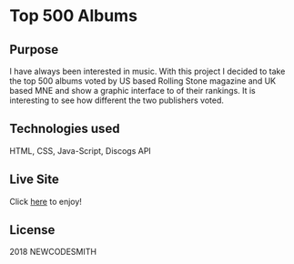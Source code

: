 # Top 500 Albums

## Purpose
I have always been interested in music. With this project I decided to take the top 500 albums voted by US based Rolling Stone magazine and UK based MNE and show a graphic interface to of their rankings. It is interesting to see how different the two publishers voted.

## Technologies used
HTML, CSS, Java-Script, Discogs API

## Live Site
Click [here]( https://top-albums-list.firebaseapp.com/) to enjoy!

## License
2018 NEWCODESMITH
